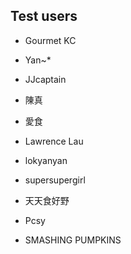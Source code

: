 ## Test users
- Gourmet KC
- Yan~*
- JJcaptain
- 陳真
- 愛食
- Lawrence Lau
- lokyanyan


- supersupergirl
- 天天食好野
- Pcsy
- SMASHING PUMPKINS